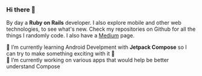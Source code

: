 ### Hi there 👋

By day a **Ruby on Rails** developer. I also explore mobile and other web technologies, to see what's new. Check my repositories on Github for all the things I randomly code. I also have a [Medium](https://medium.com/@anMagpie) page.

🌱 I’m currently learning Android Develpment with **Jetpack Compose** so I can try to make something exciting with it :star2:<br>
🔭 I’m currently working on various apps that would help be better understand Compose

<!--
**zprima/zprima** is a ✨ _special_ ✨ repository because its `README.md` (this file) appears on your GitHub profile.

Here are some ideas to get you started:

- 🔭 I’m currently working on ...
- 🌱 I’m currently learning ...
- 👯 I’m looking to collaborate on ...
- 🤔 I’m looking for help with ...
- 💬 Ask me about ...
- 📫 How to reach me: ...
- 😄 Pronouns: ...
- ⚡ Fun fact: ...
-->
